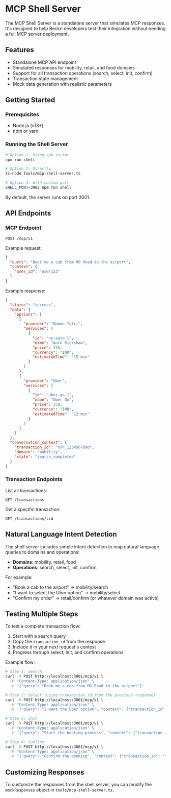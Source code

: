 # MCP Shell Server

The MCP Shell Server is a standalone server that simulates MCP responses. It's designed to help Beckn developers test their integration without needing a full MCP server deployment.

## Features

- Standalone MCP API endpoint
- Simulated responses for mobility, retail, and food domains
- Support for all transaction operations (search, select, init, confirm)
- Transaction state management
- Mock data generation with realistic parameters

## Getting Started

### Prerequisites

- Node.js (v18+)
- npm or yarn

### Running the Shell Server

```bash
# Option 1: Using npm script
npm run shell

# Option 2: Directly
ts-node tools/mcp-shell-server.ts

# Option 3: With custom port
SHELL_PORT=3002 npm run shell
```

By default, the server runs on port 3001.

## API Endpoints

### MCP Endpoint

```
POST /mcp/v1
```

Example request:

```json
{
  "query": "Book me a cab from MG Road to the airport",
  "context": {
    "user_id": "user123"
  }
}
```

Example response:

```json
{
  "status": "success",
  "data": {
    "options": [
      {
        "provider": "Namma Yatri",
        "services": [
          {
            "id": "ny-auto-1",
            "name": "Auto Rickshaw",
            "price": 150,
            "currency": "INR",
            "estimatedTime": "15 min"
          }
        ]
      },
      {
        "provider": "Uber",
        "services": [
          {
            "id": "uber-go-1",
            "name": "Uber Go",
            "price": 250,
            "currency": "INR",
            "estimatedTime": "12 min"
          }
        ]
      }
    ]
  },
  "conversation_context": {
    "transaction_id": "txn_1234567890",
    "domain": "mobility",
    "state": "search_completed"
  }
}
```

### Transaction Endpoints

List all transactions:
```
GET /transactions
```

Get a specific transaction:
```
GET /transactions/:id
```

## Natural Language Intent Detection

The shell server includes simple intent detection to map natural language queries to domains and operations:

- **Domains**: mobility, retail, food
- **Operations**: search, select, init, confirm

For example:
- "Book a cab to the airport" → mobility/search
- "I want to select the Uber option" → mobility/select
- "Confirm my order" → retail/confirm (or whatever domain was active)

## Testing Multiple Steps

To test a complete transaction flow:

1. Start with a search query
2. Copy the `transaction_id` from the response
3. Include it in your next request's context
4. Progress through select, init, and confirm operations

Example flow:

```bash
# Step 1: Search
curl -X POST http://localhost:3001/mcp/v1 \
  -H "Content-Type: application/json" \
  -d '{"query": "Book me a cab from MG Road to the airport"}'

# Step 2: Select (using transaction_id from the previous response)
curl -X POST http://localhost:3001/mcp/v1 \
  -H "Content-Type: application/json" \
  -d '{"query": "I want the Uber option", "context": {"transaction_id": "txn_1234567890"}}'

# Step 3: Init
curl -X POST http://localhost:3001/mcp/v1 \
  -H "Content-Type: application/json" \
  -d '{"query": "Start the booking process", "context": {"transaction_id": "txn_1234567890"}}'

# Step 4: Confirm
curl -X POST http://localhost:3001/mcp/v1 \
  -H "Content-Type: application/json" \
  -d '{"query": "Confirm the booking", "context": {"transaction_id": "txn_1234567890"}}'
```

## Customizing Responses

To customize the responses from the shell server, you can modify the `mockResponses` object in `tools/mcp-shell-server.ts`.
